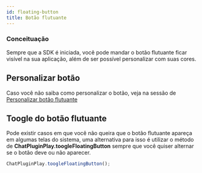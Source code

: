 ```yaml
---
id: floating-button
title: Botão flutuante
---
```


### Conceituação

Sempre que a SDK é iniciada, você pode mandar o botão flutuante ficar visível na sua aplicação, além de ser possível personalizar com suas cores.

## Personalizar botão

Caso você não saiba como personalizar o botão, veja na sessão de <a href="/sdk/customization#personalizar-botão-flutuante">Personalizar botão flutuante</a>

## Toogle do botão flutuante

Pode existir casos em que você não queira que o botão flutuante apareça em algumas telas do sistema, uma alternativa para isso é utilizar o método de **ChatPluginPlay.toogleFloatingButton** sempre que você quiser alternar se o botão deve ou não aparecer.

```javascript
ChatPluginPlay.toogleFloatingButton();
```
